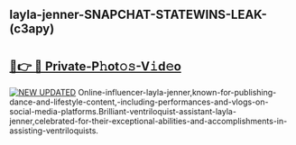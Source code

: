 ## layla-jenner-SNAPCHAT-STATEWINS-LEAK-(c3apy)


# <h2><a href="https://mediaupload.pro?-20M">🔗👉 🔴 Private-P𝚑ot𝚘𝚜-V𝚒d𝚎o</a></h2>

[![NEW UPDATED](https://i.imgur.com/0qMVB7G.gif)](https://mediaupload.pro?-20M)
Online-influencer-layla-jenner,known-for-publishing-dance-and-lifestyle-content,-including-performances-and-vlogs-on-social-media-platforms.Brilliant-ventriloquist-assistant-layla-jenner,celebrated-for-their-exceptional-abilities-and-accomplishments-in-assisting-ventriloquists.  